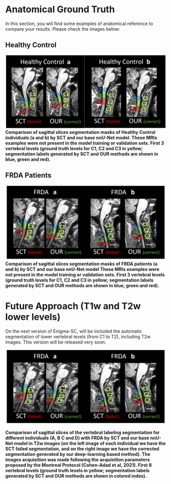 # Anatomical Ground Truth  

In this section, you will find some examples of anatomical reference to compare your results. Please check the images below:    

## Healthy Control

!["enigma2 interface"](img/healthy_anatomical.png)
**Comparison of sagittal slices segmentation masks of Healthy Control individuals (a and b) by SCT and our base nnU-Net model. These MRIs examples were not present in the model training or validation sets. First 3 vertebral levels (ground truth levels for C1, C2 and C3 in yellow; segmentation labels generated by SCT and OUR methods are shown in blue, green and red).**  

## FRDA Patients  

!["enigma2 interface"](img/frda_anatomical.png)  
**Comparison of sagittal slices segmentation masks of FRDA patients (a and b) by SCT and our base nnU-Net model These MRIs examples were not present in the model training or validation sets. First 3 vertebral levels (ground truth levels for C1, C2 and C3 in yellow; segmentation labels generated by SCT and OUR methods are shown in blue, green and red).**  


# Future Approach (T1w and T2w lower levels)

On the next version of Enigma-SC, will be included the automatic segmentation of lower vertebral levels (from C1 to T2), including T2w images. This version will be released very soon.  

  ![enigma2 interface](img/frda_anatomical.png)

**Comparison of sagittal slices of the vertebral labeling segmentation for different individuals (A, B C and D) with FRDA by SCT and our base nnU-Net model in T2w images (on the left image of each individual we have the SCT failed segmentation, and on the right image we have the corrected segmentation generated by our deep-learning based method). The images acquisition was made following the acquisition parameters proposed by the Montreal Protocol (Cohen-Adad et al, 2021). First 8 vertebral levels (ground truth levels in yellow; segmentation labels generated by SCT and OUR methods are shown in colored index).**



